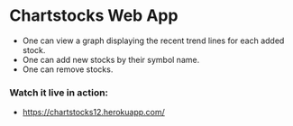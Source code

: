 # Chartstocks Web App

* One can view a graph displaying the recent trend lines for each added stock.
* One can add new stocks by their symbol name.
* One can remove stocks.


### Watch it live in action:
* https://chartstocks12.herokuapp.com/
